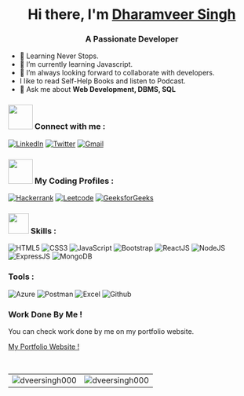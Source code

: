 <h1 align="center">Hi there, I'm <a href="https://dveersingh000.github.io/My-Portfolio/" target="_blank"> Dharamveer Singh </a></h1>
<h3 align="center">A Passionate Developer</h3>


- 🚀 Learning Never Stops.
- 🌱 I’m currently learning Javascript.
- 👯 I’m always looking forward to collaborate with developers.
- I like to read Self-Help Books and listen to Podcast.
- 💬 Ask me about **Web Development, DBMS, SQL** 

<h3 align="left"><img src="https://media.giphy.com/media/KcnlGHBpnKnjZIuCMv/giphy.gif" width="50px"> Connect with me :</h3>
<div align="left">
  <a href="https://www.linkedin.com/in/dharamveer-singh-8585a72b3/"target="_blank"><img alt="LinkedIn" src="https://img.shields.io/badge/linkedin-%230077B5.svg?style=for-the-badge&logo=linkedin&logoColor=white"/></a>
  <a href="https://twitter.com/Dharamv1997"target="_blank"><img alt="Twitter" src="https://img.shields.io/badge/Twitter-%231DA1F2.svg?style=for-the-badge&logo=Twitter&logoColor=white"/></a>
  <a href="mailto:dveersingh000@gmail.com"><img alt="Gmail" src="https://img.shields.io/badge/Gmail-D14836?style=for-the-badge&logo=gmail&logoColor=white"/></a>
 </div>

  
 <h3 align="left"><img src="https://media.giphy.com/media/MIGbtLZoVjbl0bYbAd/giphy.gif" width="50px"> My Coding Profiles :</h3> 
   <a href="https://www.hackerrank.com/profile/dveersingh000"><img alt="Hackerrank" src="https://img.shields.io/badge/-Hackerrank-2EC866?style=for-the-badge&logo=HackerRank&logoColor=white"/></a>
  <a href="https://leetcode.com/dveersingh000/"><img alt="Leetcode" src="https://img.shields.io/badge/LeetCode-000000?style=for-the-badge&logo=LeetCode&logoColor=#d16c06"/></a>
  <a href="https://auth.geeksforgeeks.org/user/dveersingh000/"><img alt="GeeksforGeeks" src="https://img.shields.io/badge/-GeeksforGeeks-FF5733?style=for-the-badge&logo=GeeksforGeeks&logoColor=white"/></a>


<h3 align="left"><img src="https://media.giphy.com/media/QssGEmpkyEOhBCb7e1/giphy.gif" width="42px"> Skills :</h3>
<div align="left">
<img alt="HTML5" src="https://img.shields.io/badge/html5-%23E34F26.svg?style=for-the-badge&logo=html5&logoColor=white"/>
<img alt="CSS3" src="https://img.shields.io/badge/css3-%231572B6.svg?style=for-the-badge&logo=css3&logoColor=white"/> 
<img alt="JavaScript" src="https://img.shields.io/badge/javascript-%23323330.svg?style=for-the-badge&logo=javascript&logoColor=%23F7DF1E"/>
<img alt="Bootstrap" src="https://img.shields.io/badge/tailwindcss-%2338B2AC.svg?style=for-the-badge&logo=tailwind-css&logoColor=white"/>
<img alt="ReactJS" src="https://img.shields.io/badge/react-%2320232a.svg?style=for-the-badge&logo=react&logoColor=%2361DAFB"/>
<img alt="NodeJS" src="https://img.shields.io/badge/node.js-6DA55F?style=for-the-badge&logo=node.js&logoColor=white"/>
<img alt="ExpressJS" src="https://img.shields.io/badge/express.js-%23404d59.svg?style=for-the-badge&logo=express&logoColor=%2361DAFB"/>
<img alt="MongoDB" src="https://img.shields.io/badge/MongoDB-%234ea94b.svg?style=for-the-badge&logo=mongodb&logoColor=white"/>
</div>

<h3 align="left">Tools :</h3>
<div align="left"> 
<img alt="Azure" src="https://img.shields.io/badge/azure-%230072C6.svg?style=for-the-badge&logo=microsoftazure&logoColor=white"/>
<img alt="Postman" src="https://img.shields.io/badge/Postman-FF6C37?style=for-the-badge&logo=postman&logoColor=white"/>
<img alt="Excel" src="https://img.shields.io/badge/Microsoft_Excel-217346?style=for-the-badge&logo=microsoft-excel&logoColor=white"/>
<img alt="Github" src="https://img.shields.io/badge/github-%23121011.svg?style=for-the-badge&logo=github&logoColor=white"/>
</div>



### Work Done By Me !

You can check work done by me on my portfolio website.

[My Portfolio Website !](https://dveersingh000.github.io/My-Portfolio/)


<br/>

<table>
  <tr>
    <td><img src="https://github-readme-stats.vercel.app/api/top-langs?username=dveersingh000&show_icons=true&theme=dark&locale=en&layout=compact" alt="dveersingh000" /></td>
    <td><img align="center" src="https://github-readme-streak-stats.herokuapp.com/?user=dveersingh000&theme=dark" alt="dveersingh000" /></td>
  </tr>
</table>
